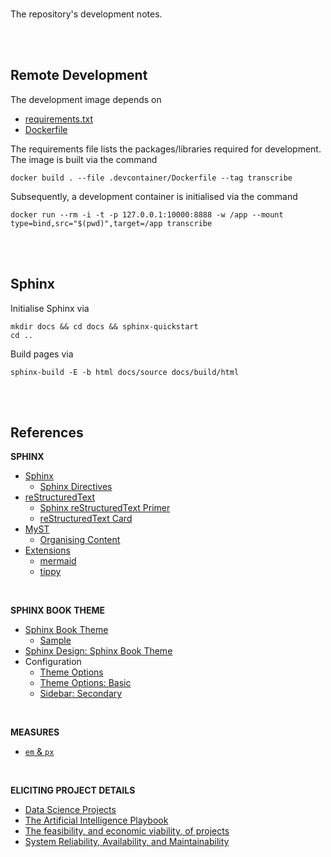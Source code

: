 <br>

The repository's development notes.

<br>
<br>

## Remote Development

The development image depends on

* [requirements.txt](/.devcontainer/requirements.txt)
* [Dockerfile](/.devcontainer/Dockerfile)

The requirements file lists the packages/libraries required for development.  The image is built via the command

```shell
docker build . --file .devcontainer/Dockerfile --tag transcribe
```

Subsequently, a development container is initialised via the command

```shell
docker run --rm -i -t -p 127.0.0.1:10000:8888 -w /app --mount type=bind,src="$(pwd)",target=/app transcribe
```

<br>
<br>

## Sphinx

Initialise Sphinx via

```shell
mkdir docs && cd docs && sphinx-quickstart
cd ..
```

Build pages via

```shell
sphinx-build -E -b html docs/source docs/build/html
```


<br>
<br>


## References

**SPHINX**

* [Sphinx](https://www.sphinx-doc.org/en/master/index.html)
    * [Sphinx Directives](https://www.sphinx-doc.org/en/master/usage/restructuredtext/directives.html)
* [reStructuredText](https://docutils.sourceforge.io/rst.html)
    * [Sphinx reStructuredText Primer](https://www.sphinx-doc.org/en/master/usage/restructuredtext/index.html)
    * [reStructuredText Card](https://bashtage.github.io/sphinx-material/rst-cheatsheet/rst-cheatsheet.html)
* [MyST](https://myst-parser.readthedocs.io/en/latest/index.html)
    * [Organising Content](https://myst-parser.readthedocs.io/en/latest/syntax/organising_content.html#using-toctree-to-include-other-documents-as-children)
* [Extensions](https://myst-parser.readthedocs.io/en/latest/intro.html#extending-sphinx)
    * [mermaid](https://mermaid.js.org/intro/)
    * [tippy](https://sphinx-tippy.readthedocs.io/en/latest/)


<br>


**SPHINX BOOK THEME**

* [Sphinx Book Theme](https://sphinx-book-theme.readthedocs.io/en/stable/index.html)
    * [Sample](https://sphinx-book-theme.readthedocs.io/en/stable/reference/kitchen-sink/index.html)
* [Sphinx Design: Sphinx Book Theme](https://sphinx-design.readthedocs.io/en/sbt-theme/)
* Configuration
    * [Theme Options](https://sphinx-book-theme.readthedocs.io/en/stable/reference.html#reference-of-theme-options)
    * [Theme Options: Basic](https://pydata-sphinx-theme.readthedocs.io/en/latest/user_guide/layout.html#references)
    * [Sidebar: Secondary](https://sphinx-book-theme.readthedocs.io/en/stable/sections/sidebar-secondary.html)

    
<br>


**MEASURES**

* [`em` & `px`](https://nekocalc.com/em-to-px-converter)


<br>


**ELICITING PROJECT DETAILS**
* [Data Science Projects](https://pubsonline.informs.org/action/doSearch?&target=digital-object-search&content=digitalObjects&Keywords=Principles%20for%20Successful%20Analytics%20Projects)
* [The Artificial Intelligence Playbook](https://www.machinelearningkeynote.com/the-ai-playbook)
* [The feasibility, and economic viability, of projects](https://ppp.worldbank.org/public-private-partnership/assessing-project-feasibility-and-economic-viability)
* [System Reliability, Availability, and Maintainability](https://sebokwiki.org/wiki/System_Reliability,_Availability,_and_Maintainability)

<br>
<br>

<br>
<br>

<br>
<br>

<br>
<br>
